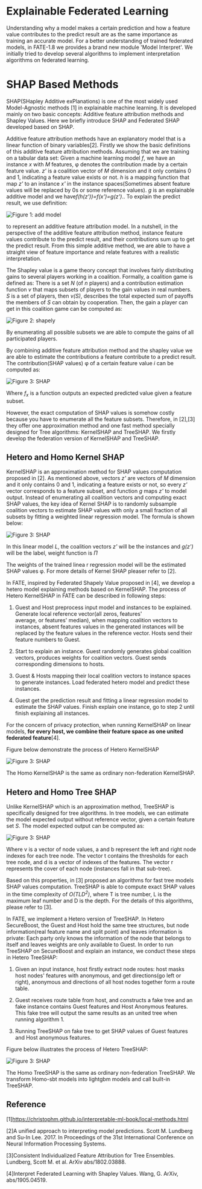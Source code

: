 # Explainable Federated Learning

Understanding why a model makes a certain prediction and how a feature value contributes to the
predict result are as the same importance as training an accurate model. For a better understanding of trained federated 
models, in FATE-1.8 we provides a brand new module 'Model Interpret'. We initially tried to develop several algorithms to implement 
interpretation algorithms on federated learning.



# SHAP Based Methods

SHAP(SHapley Additive exPlanations) is one of the most widely used Model-Agnostic methods [1] in explainable machine learning. 
It is developed mainly on two basic concepts: Additive feature attribution methods and Shapley Values. 
Here we briefly introduce SHAP and Federated SHAP developed based on SHAP.

Additive feature attribution methods have an explanatory model that is a linear function of binary variables[2].
Firstly we show the basic definitions of this additive feature attribution methods. Assuming that we are training on a tabular data set:
Given a machine learning model *f*, we have an instance *x* with *M* features, φ denotes the contribution  made by a certain feature value. 
*z'* is a coalition vector of *M* dimension and it only contains 0 and 1, indicating a feature value exists or not.
*h* is a mapping function that map *z'* to an instance *x'* in the instance spaces(Sometimes absent feature values will
be replaced by 0s or some reference values). *g* is an explainable additive model and we have*f(h(z'))=f(x')=g(z')*..
To explain the predict result, we use definition:

![Figure 1: add model](../images/additive_model.png)

to represent an additive feature attribution model. 
In a nutshell, in the perspective of the additive feature attribution method, instance feature values contribute 
to the predict result, and their contributions sum up to get the predict result. From this simple additive method, 
we are able to have a straight view of feature importance and relate features with a realistic interpretation.

The Shapley value is a game theory concept that involves fairly distributing gains to several players working in a coalition.  Formally, a coalition game is defined as: There is a set *N* (of *n* players) and a contribution estimation function *v*
 that maps subsets of players to the gain values in real numbers. *S* is a set of players, then *v(S)*, 
 describes the total expected sum of payoffs the members of *S* can obtain by cooperation. Then, the gain a player
 can get in this coalition game can be computed as:
 

![Figure 2: shapely](../images/shapely_value.png)
 
By enumerating all possible subsets we are able to compute the gains of all participated players.

By combining additive feature attribution method and the shapley value we are able to estimate the contributions a 
feature contribute to a predict result. The contribution(SHAP values) φ of a certain feature value *i* can be computed as:
      
![Figure 3: SHAP](../images/SHAP.png)

Where *f<sub>x</sub>* is a function outputs an expected predicted value given a feature subset. 

However, the exact computation of SHAP values is somehow costly because you have to enumerate all the feature subsets. 
Therefore, in [2],[3] they offer one approximation method and one fast method specially designed for Tree algorithms:
KernelSHAP and TreeSHAP. We firstly develop the federation version of KernelSHAP and TreeSHAP.
           
                       
## Hetero and Homo Kernel SHAP

KernelSHAP is an approximation method for SHAP values computation proposed in [2]. As mentioned above, vectors *z'* 
are vectors of *M* dimension and it only contains 0 and 1, indicating a feature exists or not, so every *z'* vector
corresponds to a feature subset, and function *g* maps *z'* to model output. Instead of enumerating all coalition vectors 
and computing exact SHAP values, the key idea of Kernel SHAP is to randomly subsample coalition vectors to estimate SHAP 
values with only a small fraction of all subsets by fitting a weighted linear regression model. The formula is shown below:

![Figure 3: SHAP](../images/KernelSHAP.png)

In this linear model *L*, the coalition vectors *z'* will be the instances and *g(z')* will be the label, weight function is *Π*

The weights of the trained linea
r regression model will be the estimated SHAP values φ. For more details of 
Kernel SHAP pleaser refer to [2].

In FATE, inspired by Federated Shapely Value proposed in [4], we develop a hetero model explaining methods based on KernelSHAP.
The process of Hetero KernelSHAP in FATE can be described in following steps:

1. Guest and Host preprocess input model and instances to be explained. Generate local reference vector(all zeros, features'  
average, or features' median), when mapping coalition vectors to instances, absent features values in the generated 
instances will be replaced by the feature values in the reference vector. Hosts send their feature numbers to Guest.

2. Start to explain an instance. Guest randomly generates global coalition vectors, produces weights for coalition vectors.
Guest sends corresponding dimensions to hosts.

3. Guest & Hosts mapping their local coalition vectors to instance spaces to generate instances. Load federated 
   hetero model and predict these instances.

4. Guest get the prediction result and fitting a linear regression model to estimate the SHAP values. Finish explain
   one instance, go to step 2 until finish explaining all instances.

For the concern of privacy protection, when running KernelSHAP on linear models, **for every host, we combine their feature
space as one united federated feature**[4].

Figure below demonstrate the process of Hetero KernelSHAP

![Figure 3: SHAP](../images/KernelSHAPProcess.png)

The Homo KernelSHAP is the same as ordinary non-federation KernelSHAP.

## Hetero and Homo Tree SHAP

Unlike KernelSHAP which is an approximation method, TreeSHAP is specifically designed for tree algorithms. 
In tree models, we can estimate the model expected output without reference vector, given a certain feature set *S*.
The model expected output can be computed as:

![Figure 3: SHAP](../images/TreeSHAP_algo1.png)

Where v is a vector of node values, a and b represent the left and right node indexes for each tree node. The vector t contains the thresholds for
each tree node, and d is a vector of indexes of the features. The vector r represents the cover
of each node (instances fall in that sub-tree).

Based on this properties, in [3] proposed an algorithms for fast tree models SHAP values computation. TreeSHAP is able
to compute exact SHAP values in the time complexity of *O(TLD<sup>2</sup>)*, where T is tree number, L is the 
maximum leaf number and D is the depth. For the details of this algorithms, please refer to [3].

In FATE, we implement a Hetero version of TreeSHAP. In Hetero SecureBoost, the Guest and Host hold the same tree structures,
but node information(real feature name and split point) and leaves information is private: Each party only knows the information 
of the node that belongs to itself and leaves weights are only available to Guest. In order to run TreeSHAP on SecureBoost
and explain an instance, we conduct these steps in Hetero TreeSHAP:

1. Given an input instance, host firstly extract node routes: host masks host nodes' features with anonymous, and get 
directions(go left or right), anonymous and directions of all host nodes together form a route table.

2. Guest receives route table from host, and constructs a fake tree and an fake instance contains Guest features and Host
Anonymous features. This fake tree will output the same results as an united tree when running algorithm 1.

3. Running TreeSHAP on fake tree to get SHAP values of Guest features and Host anonymous features.

Figure below illustrates the process of Hetero TreeSHAP:

![Figure 3: SHAP](../images/FakeTree.png)

The Homo TreeSHAP is the same as ordinary non-federation TreeSHAP. We transform Homo-sbt models into lightgbm models
and call built-in TreeSHAP.

## Reference
[1]https://christophm.github.io/interpretable-ml-book/local-methods.html

[2]A unified approach to interpreting model predictions. Scott M. Lundberg and Su-In Lee. 2017. In Proceedings of the 31st International Conference on Neural Information Processing Systems.

[3]Consistent Individualized Feature Attribution for Tree Ensembles. Lundberg, Scott M. et al. ArXiv abs/1802.03888.

[4]Interpret Federated Learning with Shapley Values. Wang, G.  ArXiv, abs/1905.04519.